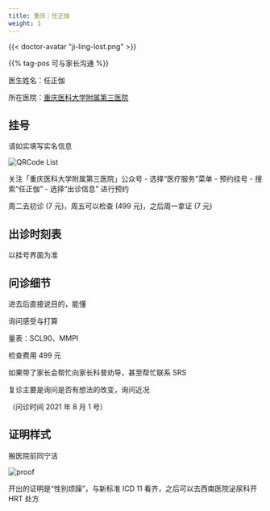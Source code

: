 ```yaml
---
title: 重庆｜任正伽
weight: 1
---
```


{{< doctor-avatar "ji-ling-lost.png" >}}

{{% tag-pos 可与家长沟通 %}}

医生姓名：任正伽

所在医院：[重庆医科大学附属第三医院](https://amap.com/place/B0FFGPSPQC)

## 挂号

请如实填写实名信息

![QRCode List](/images/doctor/ren-zheng-jia.jpg)

关注「重庆医科大学附属第三医院」公众号 - 选择“医疗服务”菜单 - 预约挂号 - 搜索“任正伽” - 选择“出诊信息” 进行预约

周二去初诊 (7 元)，周五可以检查 (499 元)，之后周一拿证 (7 元)

## 出诊时刻表

以挂号界面为准

## 问诊细节

进去后直接说目的，能懂

询问感受与打算

量表：SCL90、MMPI

检查费用 499 元

如果带了家长会帮忙向家长科普劝导，甚至帮忙联系 SRS

复诊主要是询问是否有想法的改变，询问近况

（问诊时间 2021 年 8 月 1 号）

## 证明样式

搬医院前同宁洁

![proof](/images/doctor/proof/ning-jie.jpg)

开出的证明是“性别烦躁”，与新标准 ICD 11 看齐，之后可以去西南医院泌尿科开 HRT 处方
